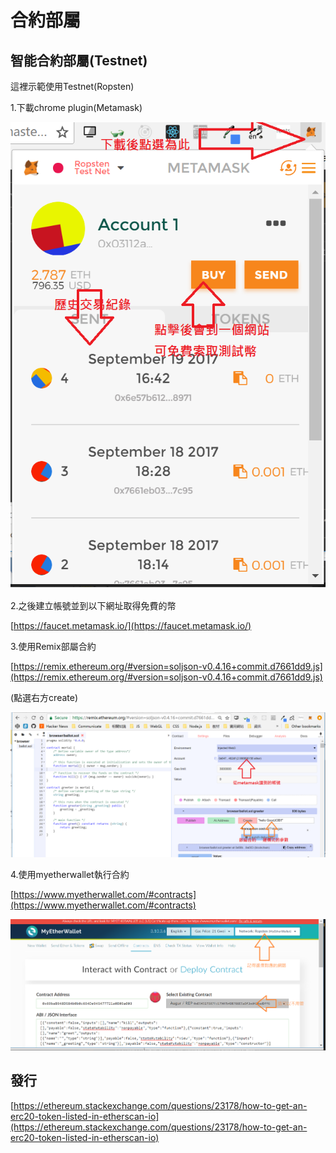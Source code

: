 # 合約部屬

## 智能合約部屬(Testnet)

這裡示範使用Testnet(Ropsten)

1.下載chrome plugin(Metamask)

![](../.gitbook/assets/453.png)

2.之後建立帳號並到以下網址取得免費的幣

[https://faucet.metamask.io/](https://faucet.metamask.io/)

3.使用Remix部屬合約

[https://remix.ethereum.org/#version=soljson-v0.4.16+commit.d7661dd9.js](https://remix.ethereum.org/#version=soljson-v0.4.16+commit.d7661dd9.js)

(點選右方create)

![](../.gitbook/assets/343.png)

4.使用myetherwallet執行合約

[https://www.myetherwallet.com/#contracts](https://www.myetherwallet.com/#contracts)

![](../.gitbook/assets/213.png)

## 發行

[https://ethereum.stackexchange.com/questions/23178/how-to-get-an-erc20-token-listed-in-etherscan-io](https://ethereum.stackexchange.com/questions/23178/how-to-get-an-erc20-token-listed-in-etherscan-io)
